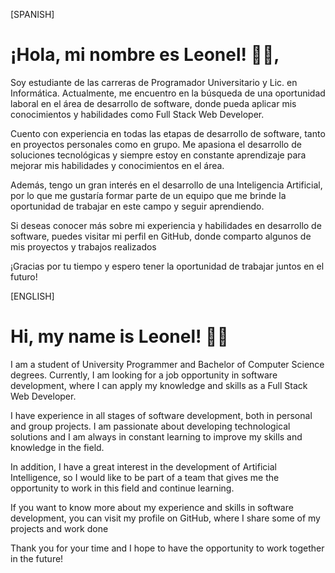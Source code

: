 
[SPANISH]

# ¡Hola, mi nombre es Leonel! 👋😄, 

Soy estudiante de las carreras de Programador Universitario y Lic. en Informática. Actualmente, me encuentro en la búsqueda de una oportunidad laboral en el área de desarrollo de software, donde pueda aplicar mis conocimientos y habilidades como Full Stack Web Developer.

Cuento con experiencia en todas las etapas de desarrollo de software, tanto en proyectos personales como en grupo. Me apasiona el desarrollo de soluciones tecnológicas y siempre estoy en constante aprendizaje para mejorar mis habilidades y conocimientos en el área.

Además, tengo un gran interés en el desarrollo de una Inteligencia Artificial, por lo que me gustaría formar parte de un equipo que me brinde la oportunidad de trabajar en este campo y seguir aprendiendo.

Si deseas conocer más sobre mi experiencia y habilidades en desarrollo de software, puedes visitar mi perfil en GitHub, donde comparto algunos de mis proyectos y trabajos realizados

¡Gracias por tu tiempo y espero tener la oportunidad de trabajar juntos en el futuro!

[ENGLISH]

# Hi, my name is Leonel! 👋😄 

I am a student of University Programmer and Bachelor of Computer Science degrees. Currently, I am looking for a job opportunity in software development, where I can apply my knowledge and skills as a Full Stack Web Developer.

I have experience in all stages of software development, both in personal and group projects. I am passionate about developing technological solutions and I am always in constant learning to improve my skills and knowledge in the field.

In addition, I have a great interest in the development of Artificial Intelligence, so I would like to be part of a team that gives me the opportunity to work in this field and continue learning.

If you want to know more about my experience and skills in software development, you can visit my profile on GitHub, where I share some of my projects and work done

Thank you for your time and I hope to have the opportunity to work together in the future!

<!--
**Leonel-H29/Leonel-H29** is a ✨ _special_ ✨ repository because its `README.md` (this file) appears on your GitHub profile.

Here are some ideas to get you started:

- 🔭 I’m currently working on ...
- 🌱 I’m currently learning ...
- 👯 I’m looking to collaborate on ...
- 🤔 I’m looking for help with ...
- 💬 Ask me about ...
- 📫 How to reach me: ...
- 😄 Pronouns: ...
- ⚡ Fun fact: ...
-->
